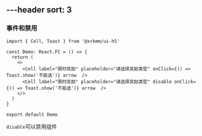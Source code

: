 ---header
sort: 3
---

### 事件和禁用

```tsx
import { Cell, Toast } from '@xrkmm/ui-h5'

const Demo: React.FC = () => {
  return (
    <>
      <Cell label="限时奖励" placeholder="请选择奖励类型" onClick={() => Toast.show('不能选')} arrow  />
      <Cell label="限时奖励" placeholder="请选择奖励类型" disable onClick={() => Toast.show('不能选')} arrow  />
    </>
  )
}

export default Demo
```
`disable`可以禁用组件


